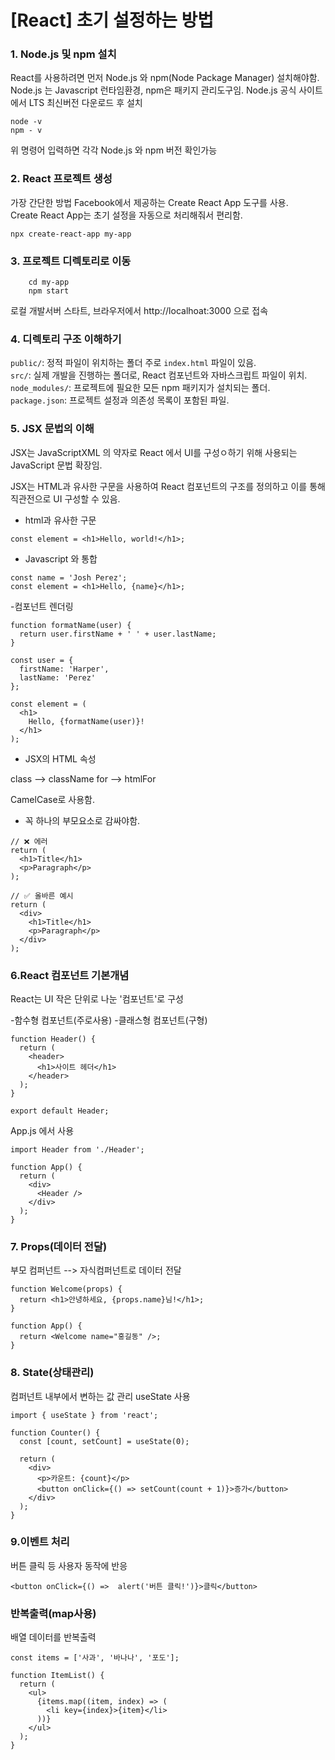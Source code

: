 # [React] 초기 설정하는 방법

### 1. Node.js 및 npm 설치

React를 사용하려면 먼저 Node.js 와 npm(Node Package Manager) 설치해야함.
Node.js 는 Javascript 런타임환경, npm은 패키지 관리도구임.
Node.js 공식 사이트에서 LTS 최신버전 다운로드 후 설치

```
node -v
npm - v
```

위 명령어 입력하면 각각 Node.js 와 npm 버전 확인가능

### 2. React 프로젝트 생성

가장 간단한 방법 Facebook에서 제공하는 Create React App 도구를 사용.<br>
Create React App는 초기 설정을 자동으로 처리해줘서 편리함.

```
npx create-react-app my-app
```

### 3. 프로젝트 디렉토리로 이동

```
    cd my-app
    npm start
```

로컬 개발서버 스타트, 브라우저에서 http://localhoat:3000 으로 접속

### 4. 디렉토리 구조 이해하기

<code>public/</code>: 정적 파일이 위치하는 폴더 주로 <code>index.html</code> 파일이 있음.<br>
<code>src/</code>: 실제 개발을 진행하는 폴더로, React 컴포넌트와 자바스크립트 파일이 위치.<br>
<code>node_modules/</code>: 프로젝트에 필요한 모든 npm 패키지가 설치되는 폴더.<br>
<code>package.json</code>: 프로젝트 설정과 의존성 목록이 포함된 파일.

### 5. JSX 문법의 이해

JSX는 JavaScriptXML 의 약자로 React 에서 UI를 구성ㅇ하기 위해 사용되는 JavaScript 문법 확장임.

JSX는 HTML과 유사한 구문을 사용하여 React 컴포넌트의 구조를 정의하고 이를 통해 직관전으로 UI 구성할 수 있음.

- html과 유사한 구문

```
const element = <h1>Hello, world!</h1>;
```

- Javascript 와 통합

```
const name = 'Josh Perez';
const element = <h1>Hello, {name}</h1>;
```

-컴포넌트 렌더링

```
function formatName(user) {
  return user.firstName + ' ' + user.lastName;
}

const user = {
  firstName: 'Harper',
  lastName: 'Perez'
};

const element = (
  <h1>
    Hello, {formatName(user)}!
  </h1>
);
```

- JSX의 HTML 속성

class --> className
for --> htmlFor

CamelCase로 사용함.

- 꼭 하나의 부모요소로 감싸야함.

```
// ❌ 에러
return (
  <h1>Title</h1>
  <p>Paragraph</p>
);

// ✅ 올바른 예시
return (
  <div>
    <h1>Title</h1>
    <p>Paragraph</p>
  </div>
);
```

### 6.React 컴포넌트 기본개념

React는 UI 작은 단위로 나눈 '컴포넌트'로 구성

-함수형 컴포넌트(주로사용) -클래스형 컴포넌트(구형)

```
function Header() {
  return (
    <header>
      <h1>사이트 헤더</h1>
    </header>
  );
}

export default Header;
```

App.js 에서 사용

```
import Header from './Header';

function App() {
  return (
    <div>
      <Header />
    </div>
  );
}
```

### 7. Props(데이터 전달)

부모 컴퍼넌트 --> 자식컴퍼넌트로 데이터 전달

```
function Welcome(props) {
  return <h1>안녕하세요, {props.name}님!</h1>;
}

function App() {
  return <Welcome name="홍길동" />;
}
```

### 8. State(상태관리)

컴퍼넌트 내부에서 변하는 값 관리
useState 사용

```
import { useState } from 'react';

function Counter() {
  const [count, setCount] = useState(0);

  return (
    <div>
      <p>카운트: {count}</p>
      <button onClick={() => setCount(count + 1)}>증가</button>
    </div>
  );
}
```

### 9.이벤트 처리

버튼 클릭 등 사용자 동작에 반응

```
<button onClick={() =>  alert('버튼 클릭!')}>클릭</button>
```

### 반복출력(map사용)

배열 데이터를 반복출력

```
const items = ['사과', '바나나', '포도'];

function ItemList() {
  return (
    <ul>
      {items.map((item, index) => (
        <li key={index}>{item}</li>
      ))}
    </ul>
  );
}
```
